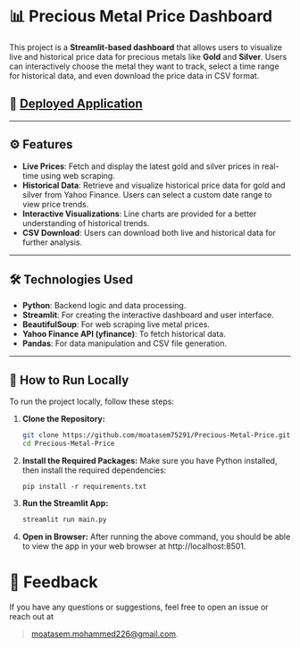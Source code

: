 # 📊 Precious Metal Price Dashboard

This project is a **Streamlit-based dashboard** that allows users to visualize live and historical price data for precious metals like **Gold** and **Silver**. Users can interactively choose the metal they want to track, select a time range for historical data, and even download the price data in CSV format.

## 🔗 **[Deployed Application](#)**

---

## ⚙️ Features

- **Live Prices**: Fetch and display the latest gold and silver prices in real-time using web scraping.
- **Historical Data**: Retrieve and visualize historical price data for gold and silver from Yahoo Finance. Users can select a custom date range to view price trends.
- **Interactive Visualizations**: Line charts are provided for a better understanding of historical trends.
- **CSV Download**: Users can download both live and historical data for further analysis.

---

## 🛠️ Technologies Used

- **Python**: Backend logic and data processing.
- **Streamlit**: For creating the interactive dashboard and user interface.
- **BeautifulSoup**: For web scraping live metal prices.
- **Yahoo Finance API (yfinance)**: To fetch historical data.
- **Pandas**: For data manipulation and CSV file generation.

---

## 🚀 How to Run Locally

To run the project locally, follow these steps:

1. **Clone the Repository:**
   ```bash
   git clone https://github.com/moatasem75291/Precious-Metal-Price.git
   cd Precious-Metal-Price
   ```
2. **Install the Required Packages:** Make sure you have Python installed, then install the required dependencies:

   ```bach
   pip install -r requirements.txt
   ```

3. **Run the Streamlit App:**

   ```bash
   streamlit run main.py
   ```

4. **Open in Browser:** After running the above command, you should be able to view the app in your web browser at http://localhost:8501.

# 💬 Feedback

If you have any questions or suggestions, feel free to open an issue or reach out at

> moatasem.mohammed226@gmail.com.
